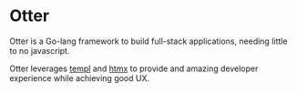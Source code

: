 # Otter

Otter is a Go-lang framework to build full-stack applications, needing little to no javascript.

Otter leverages [templ](https://github.com/a-h/templ) and [htmx](https://htmx.org/) to provide and amazing developer experience while achieving good UX.